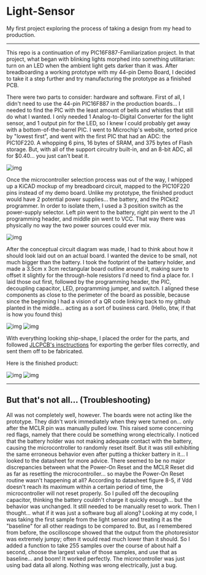# Light-Sensor
My first project exploring the process of taking a design from my head to production.

---

This repo is a continuation of my PIC16F887-Familiarization project. In that project, what began with blinking lights morphed into something utilitarian: turn on an LED when the ambient light gets darker than it was. After breadboarding a working prototype with my 44-pin Demo Board, I decided to take it a step further and try manufacturing the prototype as a finished PCB.

There were two parts to consider: hardware and software. First of all, I didn't need to use the 44-pin PIC16F887 in the production boards... I needed to find the PIC with the least amount of bells and whistles that still do what I wanted. I only needed 1 Analog-to-Digital Converter for the light sensor, and 1 output pin for the LED, so I knew I could probably get away with a bottom-of-the-barrel PIC. I went to Microchip's website, sorted price by "lowest first", and went with the first PIC that had an ADC: the PIC10F220. A whopping 6 pins, 16 bytes of SRAM, and 375 bytes of Flash storage. But, with all of the support circuitry built-in, and an 8-bit ADC, all for $0.40... you just can't beat it.

![img](https://i.imgur.com/OFr6U8P.png)

Once the microcontroller selection process was out of the way, I whipped up a KiCAD mockup of my breadboard circuit, mapped to the PIC10F220 pins instead of my demo board. Unlike my prototype, the finished product would have 2 potential power supplies... the battery, and the PICkit2 programmer. In order to isolate them, I used a 3 position switch as the power-supply selector. Left pin went to the battery, right pin went to the J1 programming header, and middle pin went to VCC. That way there was physically no way the two power sources could ever mix.

![img](https://i.imgur.com/aBgVcKx.png)

After the conceptual circuit diagram was made, I had to think about how it should look laid out on an actual board. I wanted the device to be small, not much bigger than the battery. I took the footprint of the battery holder, and made a 3.5cm x 3cm rectangular board outline around it, making sure to offset it slightly for the through-hole resistors I'd need to find a place for. I laid those out first, followed by the programming header, the PIC, decoupling capacitor, LED, programming jumper, and switch. I aligned these components as close to the perimeter of the board as possible, because since the beginning I had a vision of a QR code linking back to my github planted in the middle... acting as a sort of business card. (Hello, btw, if that is how you found this)

![img](https://i.imgur.com/Xi7u9FQ.png)
![img](https://i.imgur.com/hUR1Jec.png)

With everything looking ship-shape, I placed the order for the parts, and followed [JLCPCB's insctructions](https://support.jlcpcb.com/article/44-how-to-export-kicad-pcb-to-gerber-files) for exporting the gerber files correctly, and sent them off to be fabricated.

Here is the finished product:


![img](https://i.imgur.com/r8z0JZU.png)
![img](https://i.imgur.com/XpKLkg6.png)

---

## But that's not all... (Troubleshooting)

All was not completely well, however. The boards were not acting like the prototype. They didn't work immediately when they were turned on... only after the MCLR pin was manually pulled low. This raised some concerning red flags, namely that there could be something wrong electrically. I noticed that the battery holder was not making adequate contact with the battery, causing the microcontroller to randomly reset itself. But it was still exhibiting the same erroneous behavior even after putting a thicker battery in it... I looked to the datasheet for more advice. There seemed to be no major discrepancies between what the Power-On Reset and the MCLR Reset did as far as resetting the microcontroller... so maybe the Power-On Reset routine wasn't happening at all? According to datasheet figure 8-5, if Vdd doesn't reach its maximum within a certain period of time, the microcontroller will not reset properly. So I pulled off the decoupling capacitor, thinking the battery couldn't charge it quickly enough... but the behavior was unchanged. It still needed to be manually reset to work. Then I thought... what if it was just a software bug all along? Looking at my code, I was taking the first sample from the light sensor and treating it as the "baseline" for all other readings to be compared to. But, as I remembered from before, the oscilloscope showed that the output from the photoresistor was extremely jumpy; often it would read much lower than it should. So I added a function to take 255 samples over the course of about half a second, choose the largest value of those samples, and use that as baseline... and boom! It worked perfectly. The microcontroller was just using bad data all along. Nothing was wrong electrically, just a bug.